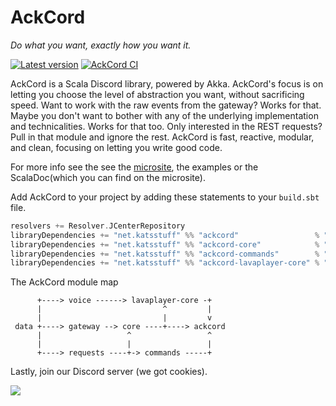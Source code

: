 # AckCord
*Do what you want, exactly how you want it.*

[![Latest version](https://index.scala-lang.org/katrix/ackcord/ackcord/latest.svg)](https://index.scala-lang.org/katrix/ackcord/ackcord) 
[![AckCord CI](https://github.com/Katrix/AckCord/actions/workflows/main.yml/badge.svg)](https://github.com/Katrix/AckCord/actions/workflows/main.yml)

AckCord is a Scala Discord library, powered by Akka. AckCord's focus is on letting you choose the level of abstraction you want, without sacrificing speed. Want to work with the raw events from the gateway? Works for that. Maybe you don't want to bother with any of the underlying implementation and technicalities. Works for that too. Only interested in the REST requests? Pull in that module and ignore the rest. AckCord is fast, reactive, modular, and clean, focusing on letting you write good code.

For more info see the see the [microsite](https://ackcord.katsstuff.net/), the examples or the ScalaDoc(which you can find on the microsite).

Add AckCord to your project by adding these statements to your `build.sbt` file.
```scala
resolvers += Resolver.JCenterRepository
libraryDependencies += "net.katsstuff" %% "ackcord"                 % "0.18.0" //For high level API, includes all the other modules
libraryDependencies += "net.katsstuff" %% "ackcord-core"            % "0.18.0" //Low level core API
libraryDependencies += "net.katsstuff" %% "ackcord-commands"        % "0.18.0" //Low to mid level Commands API
libraryDependencies += "net.katsstuff" %% "ackcord-lavaplayer-core" % "0.18.0" //Low level lavaplayer API
```

The AckCord module map
```
      +----> voice ------> lavaplayer-core -+ 
      |                           ^         |   
      |                           |         v   
 data +----> gateway --> core ----+----> ackcord
      |                   ^                 ^   
      |                   |                 |
      +----> requests ----+-> commands -----+
```

Lastly, join our Discord server (we got cookies).

[![](https://discord.com/api/guilds/399373512072232961/embed.png?style=banner1)](https://discord.gg/5UH627u) 
